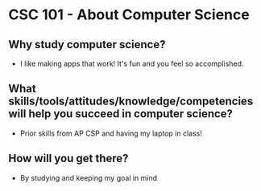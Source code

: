 # CSC 101 - About Computer Science


## Why study computer science?

- I like making apps that work! It's fun and you feel so accomplished. 




## What skills/tools/attitudes/knowledge/competencies will help you succeed in computer science?

- Prior skills from AP CSP and having my laptop in class!






## How will you get there?

- By studying and keeping my goal in mind





